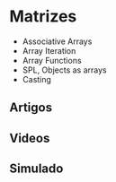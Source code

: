# Matrizes

- Associative Arrays
- Array Iteration
- Array Functions
- SPL, Objects as arrays 
- Casting

## Artigos

## Videos

## Simulado